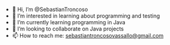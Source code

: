 - 👋 Hi, I’m @SebastianTroncoso
- 👀 I’m interested in learning about programming and testing
- 🌱 I’m currently learning programming in Java
- 💞️ I’m looking to collaborate on Java projects
- 📫 How to reach me: sebastiantroncosovassallo@gmail.com



